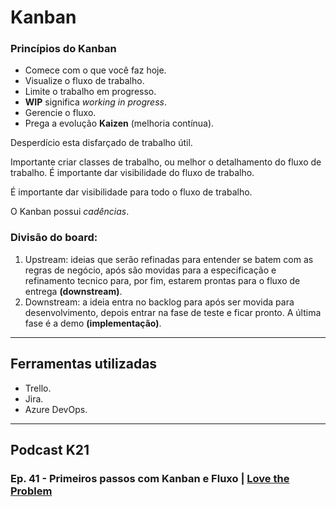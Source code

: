 # Kanban

### Princípios do Kanban

- Comece com o que você faz hoje.
- Visualize o fluxo de trabalho.
- Limite o trabalho em progresso.
- **WIP** significa *working in progress*.
- Gerencie o fluxo.
- Prega a evolução **Kaizen** (melhoria contínua).

Desperdício esta disfarçado de trabalho útil.

Importante criar classes de trabalho, ou melhor o detalhamento do fluxo de trabalho.
É importante dar visibilidade do fluxo de trabalho.

É importante dar visibilidade para todo o fluxo de trabalho.

O Kanban possui *cadências*.

### **Divisão do board:**

1. Upstream: ideias que serão refinadas para entender se batem com as regras de negócio, após são movidas para a especificação e refinamento tecnico para, por fim, estarem prontas para o fluxo de entrega **(downstream)**.
2. Downstream: a ideia entra no backlog para após ser movida para desenvolvimento, depois entrar na fase de teste e ficar pronto. A última fase é a demo **(implementação)**. 

---

## Ferramentas utilizadas
- Trello.
- Jira.
- Azure DevOps.

---
## Podcast K21

### Ep. 41 - Primeiros passos com Kanban e Fluxo | [Love the Problem](https://www.youtube.com/watch?v=L3GnOc2jUMk)



